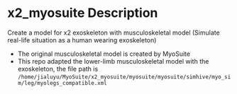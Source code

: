 # x2_myosuite Description
Create a model for x2 exoskeleton with musculoskeletal model (Simulate real-life situation as a human wearing exoskeleton)
- The original musculoskeletal model is created by MyoSuite 
- This repo adapted the lower-limb musculoskeletal model with the exoskeleton, the file path is 
```/home/jialuyu/MyoSuite/x2_myosuite/myosuite/myosuite/simhive/myo_sim/leg/myolegs_compatible.xml```
